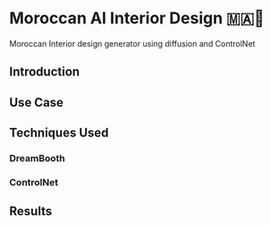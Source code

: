 # Moroccan AI Interior Design 🇲🇦🦁
Moroccan Interior design generator using diffusion and ControlNet


## Introduction



## Use Case


## Techniques Used
### DreamBooth


### ControlNet

## Results


